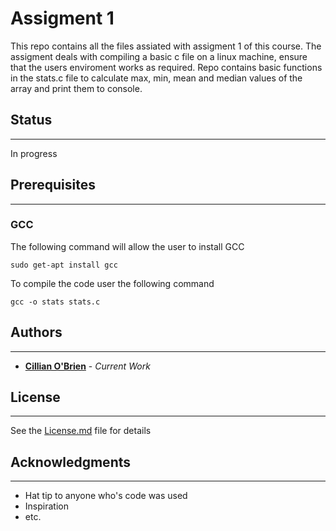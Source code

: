 # Assigment 1
This repo contains all the files assiated with assigment 1 of this course. The assigment deals
with compiling a basic c file on a linux machine, ensure that the users enviroment works as required. Repo contains basic functions in the stats.c file to calculate max, min, mean and median values of the array and print them to console.

## Status

--- 
In progress

## Prerequisites 

---
### GCC

The following command will allow the user to install GCC
~~~console 
sudo get-apt install gcc
~~~

To compile the code user the following command
~~~console 
gcc -o stats stats.c
~~~

## Authors 

--- 
* **[Cillian O'Brien](mailto:Cillian.Obrien@analog.com)** - *Current Work*

## License

--- 

See the [License.md](LICENSE.md) file for details

## Acknowledgments

---
* Hat tip to anyone who's code was used
* Inspiration 
* etc.
